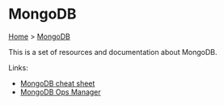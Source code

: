 # MongoDB

[Home](../readme.md) > [MongoDB](./readme.md)

This is a set of resources and documentation about MongoDB.

Links:

* [MongoDB cheat sheet](./cheatsheet.md)
* [MongoDB Ops Manager](./opsmanager.md)
